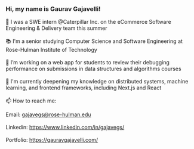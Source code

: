 ### Hi, my name is Gaurav Gajavelli!<br>

👋 I was a SWE intern @Caterpillar Inc. on the eCommerce Software Engineering & Delivery team this summer<br><br>
📚 I'm a senior studying Computer Science and Software Engineering at Rose-Hulman Institute of Technology<br><br>
🔭 I’m working on a web app for students to review their debugging performance on submissions in data structures and algorithms courses<br><br>
🌱 I'm currently deepening my knowledge on distributed systems, machine learning, and frontend frameworks, including Next.js and React<br><br>
📫 How to reach me:<br>

Email: gajavegs@rose-hulman.edu<br><br>
Linkedin: https://www.linkedin.com/in/gajavegs/<br><br>
Portfolio: https://gauravgajavelli.com/<br><br>
